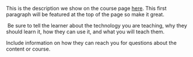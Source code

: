 This is the description we show on the course page [here](https://lab.github.com/sandman13k/what&#39;s-up). This first paragraph will be featured at the top of the page so make it great.
​

​
Be sure to tell the learner about the technology you are teaching, why they should learn it, how they can use it, and what you will teach them.
​


Include information on how they can reach you for questions about the content or course. 